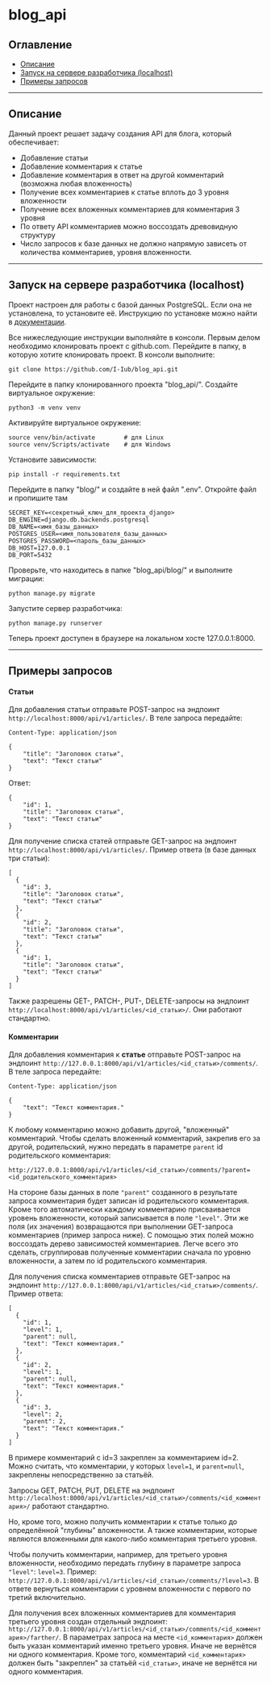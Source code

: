 # blog_api

## Оглавление
- [Описание](#description)
- [Запуск на сервере разработчика (localhost)](#local)
- [Примеры запросов](#requests)

---
<a id=description></a>
## Описание
Данный проект решает задачу создания API для блога, который обеспечивает:

- Добавление статьи 
- Добавление комментария к статье
- Добавление комментария в ответ на другой комментарий (возможна любая вложенность)
- Получение всех комментариев к статье вплоть до 3 уровня вложенности
- Получение всех вложенных комментариев для комментария 3 уровня
- По ответу API комментариев можно воссоздать древовидную структуру
- Число запросов к базе данных не должно напрямую зависеть от количества комментариев, уровня вложенности. 

---
<a id=local></a>
## Запуск на сервере разработчика (localhost)
Проект настроен для работы с базой данных PostgreSQL. Если она не установлена, то установите её. Инструкцию по установке можно найти в [документации](https://postgrespro.ru/docs/postgresql/14/index).

Все нижеследующие инструкции выполняйте в консоли.
Первым делом необходимо клонировать проект с github.com. Перейдите в папку, в которую хотите клонировать проект. В консоли выполните:
```
git clone https://github.com/I-Iub/blog_api.git
```
Перейдите в папку клонированного проекта "blog_api/".
Создайте виртуальное окружение:
```
python3 -m venv venv
```
Активируйте виртуальное окружение:
```
source venv/bin/activate        # для Linux
source venv/Scripts/activate    # для Windows
```
Установите зависимости:
```
pip install -r requirements.txt
```
Перейдите в папку "blog/" и создайте в ней файл ".env". Откройте файл и пропишите там 
```
SECRET_KEY=<секретный_ключ_для_проекта_django>
DB_ENGINE=django.db.backends.postgresql
DB_NAME=<имя_базы_данных>
POSTGRES_USER=<имя_пользователя_базы_данных>
POSTGRES_PASSWORD=<пароль_базы_данных>
DB_HOST=127.0.0.1
DB_PORT=5432
```

Проверьте, что находитесь в папке "blog_api/blog/" и выполните миграции:
```
python manage.py migrate
```
Запустите сервер разработчика:
```
python manage.py runserver
```
Теперь проект доступен в браузере на локальном хосте 127.0.0.1:8000.

---
<a id=requests></a>
## Примеры запросов

#### Статьи

Для добавления статьи отправьте POST-запрос на эндпоинт `http://localhost:8000/api/v1/articles/`. В теле запроса передайте:
```
Content-Type: application/json

{
    "title": "Заголовок статьи",
    "text": "Текст статьи"
}
```
Ответ:
```
{
    "id": 1,
    "title": "Заголовок статьи",
    "text": "Текст статьи"
}
```

Для получение списка статей отправьте GET-запрос на эндпоинт `http://localhost:8000/api/v1/articles/`.
Пример ответа (в базе данных три статьи):
```
[
  {
    "id": 3,
    "title": "Заголовок статьи",
    "text": "Текст статьи"
  },
  {
    "id": 2,
    "title": "Заголовок статьи",
    "text": "Текст статьи"
  },
  {
    "id": 1,
    "title": "Заголовок статьи",
    "text": "Текст статьи"
  }
]
```

Также разрешены GET-, PATCH-, PUT-, DELETE-запросы на эндпоинт `http://localhost:8000/api/v1/articles/<id_статьи>/`. Они работают стандартно.

#### Комментарии

Для добавления комментария к **статье** отправьте POST-запрос на эндпоинт
`http://127.0.0.1:8000/api/v1/articles/<id_статьи>/comments/`. 
В теле запроса передайте:
```
Content-Type: application/json

{
    "text": "Текст комментария."
}
```
К любому комментарию можно добавить другой, "вложенный" комментарий. Чтобы сделать вложенный комментарий, закрепив его за другой, родительский, нужно передать в параметре `parent` id родительского комментария:

`http://127.0.0.1:8000/api/v1/articles/<id_статьи>/comments/?parent=<id_родительского_комментария>`

На стороне базы данных в поле `"parent"` созданного в результате запроса комментария будет записан id родительского комментария. Кроме того автоматически каждому комментарию присваивается уровень вложенности, который записывается в поле `"level"`. Эти же поля (их значения) возвращаются при выполнении GET-запроса комментариев (пример запроса ниже). С помощью этих полей можно воссоздать дерево зависимостей комментариев. Легче всего это сделать, сгруппировав полученные комментарии сначала по уровню вложенности, а затем по id родительского комментария.

Для получения списка комментариев отправьте GET-запрос на эндпоинт `http://127.0.0.1:8000/api/v1/articles/<id_статьи>/comments/`. Пример ответа:

```
[
  {
    "id": 1,
    "level": 1,
    "parent": null,
    "text": "Текст комментария."
  },
  {
    "id": 2,
    "level": 1,
    "parent": null,
    "text": "Текст комментария."
  },
  {
    "id": 3,
    "level": 2,
    "parent": 2,
    "text": "Текст комментария."
  }
]
```

В примере комментарий с id=3 закреплен за комментарием id=2. Можно считать, что комментарии, у которых `level=1`, и  `parent=null`, закреплены непосредственно за статьёй. 

Запросы GET, PATCH, PUT, DELETE на эндпоинт 
`http://localhost:8000/api/v1/articles/<id_статьи>/comments/<id_комментария>/` 
работают стандартно.

Но, кроме того, можно получить комментарии к статье только до определённой "глубины" вложенности. А также комментарии, которые являются вложенными для какого-либо комментария третьего уровня.

Чтобы получить комментарии, например, для третьего уровня вложенности, необходимо передать глубину в параметре запроса `"level"`: `level=3`. Пример: `http://127.0.0.1:8000/api/v1/articles/<id_статьи>/comments/?level=3`. В ответе вернуться комментарии с уровнем вложенности с первого по третий включительно.

Для получения всех вложенных комментариев для комментария третьего уровня создан отдельный эндпоинт:
`http://127.0.0.1:8000/api/v1/articles/<id_статьи>/comments/<id_комментария>/farther/`.
В параметрах запроса на месте `<id_комментария>` должен быть указан комментарий именно третьего уровня. Иначе не вернётся ни одного комментария. Кроме того, комментарий `<id_комментария>` должен быть "закреплен" за статьёй `<id_статьи>`, иначе не вернётся ни одного комментария.
